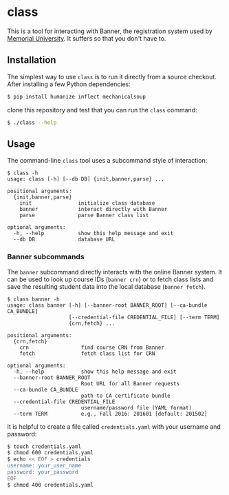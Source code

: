 # class

This is a tool for interacting with Banner, the registration system used by
[Memorial University](http://www.mun.ca).
It suffers so that you don't have to.


## Installation

The simplest way to use `class` is to run it directly from a source checkout.
After installing a few Python dependencies:

```sh
$ pip install humanize inflect mechanicalsoup
```

clone this repository and test that you can run the `class` command:

```sh
$ ./class --help
```


## Usage

The command-line `class` tool uses a subcommand style of interaction:

```
$ class -h
usage: class [-h] [--db DB] {init,banner,parse} ...

positional arguments:
  {init,banner,parse}
    init               initialize class database
    banner             interact directly with Banner
    parse              parse Banner class list

optional arguments:
  -h, --help           show this help message and exit
  --db DB              database URL
```

### Banner subcommands

The `banner` subcommand directly interacts with the online Banner system.
It can be used to look up course IDs (`banner crn`) or to fetch
class lists and save the resulting student data into the local database
(`banner fetch`).

```
$ class banner -h
usage: class banner [-h] [--banner-root BANNER_ROOT] [--ca-bundle CA_BUNDLE]
                    [--credential-file CREDENTIAL_FILE] [--term TERM]
                    {crn,fetch} ...

positional arguments:
  {crn,fetch}
    crn                 find course CRN from Banner
    fetch               fetch class list for CRN

optional arguments:
  -h, --help            show this help message and exit
  --banner-root BANNER_ROOT
                        Root URL for all Banner requests
  --ca-bundle CA_BUNDLE
                        path to CA certificate bundle
  --credential-file CREDENTIAL_FILE
                        username/password file (YAML format)
  --term TERM           e.g., Fall 2016: 201601 [default: 201502]
```

It is helpful to create a file called `credentials.yaml` with your
username and password:

```sh
$ touch credentials.yaml
$ chmod 600 credentials.yaml
$ echo << EOF > credentials
username: your_user_name
password: your_password
EOF
$ chmod 400 credentials.yaml
```
